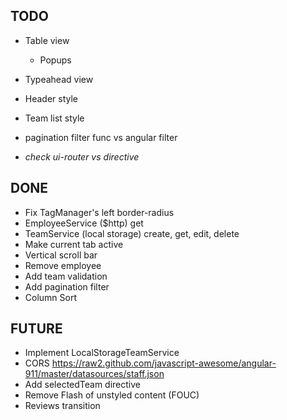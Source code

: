 ## TODO
* Table view
  * Popups
* Typeahead view
* Header style
* Team list style
* pagination filter func vs angular filter

* _check ui-router vs directive_

## DONE 
* Fix TagManager's left border-radius
* EmployeeService ($http) get
* TeamService (local storage) create, get, edit, delete
* Make current tab active
* Vertical scroll bar
* Remove employee
* Add team validation
* Add pagination filter
* Column Sort

## FUTURE
* Implement LocalStorageTeamService
* CORS https://raw2.github.com/javascript-awesome/angular-911/master/datasources/staff.json
* Add selectedTeam directive
* Remove Flash of unstyled content (FOUC)
* Reviews transition
